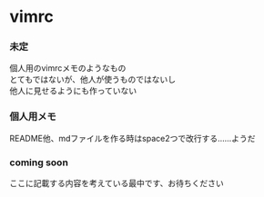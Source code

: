 # vimrc

### 未定
 個人用のvimrcメモのようなもの  
 とてもではないが、他人が使うものではないし  
 他人に見せるようにも作っていない  
 
### 個人用メモ
 README他、mdファイルを作る時はspace2つで改行する……ようだ

### coming soon
 ここに記載する内容を考えている最中です、お待ちください
